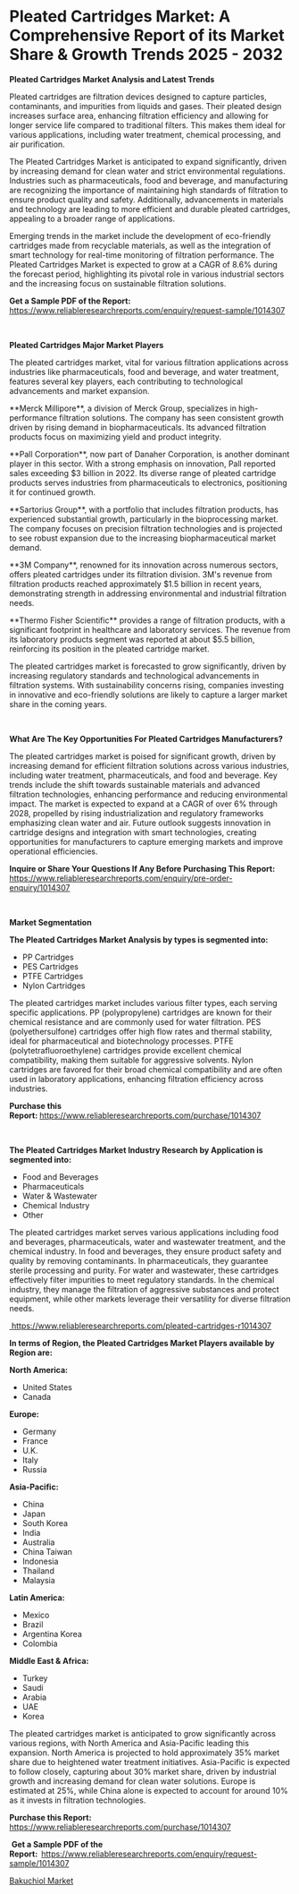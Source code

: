<p><h1>Pleated Cartridges Market: A Comprehensive Report of its Market Share & Growth Trends 2025 - 2032</h1></p><p><strong>Pleated Cartridges Market Analysis and Latest Trends</strong></p>
<p><p>Pleated cartridges are filtration devices designed to capture particles, contaminants, and impurities from liquids and gases. Their pleated design increases surface area, enhancing filtration efficiency and allowing for longer service life compared to traditional filters. This makes them ideal for various applications, including water treatment, chemical processing, and air purification.</p><p>The Pleated Cartridges Market is anticipated to expand significantly, driven by increasing demand for clean water and strict environmental regulations. Industries such as pharmaceuticals, food and beverage, and manufacturing are recognizing the importance of maintaining high standards of filtration to ensure product quality and safety. Additionally, advancements in materials and technology are leading to more efficient and durable pleated cartridges, appealing to a broader range of applications.</p><p>Emerging trends in the market include the development of eco-friendly cartridges made from recyclable materials, as well as the integration of smart technology for real-time monitoring of filtration performance. The Pleated Cartridges Market is expected to grow at a CAGR of 8.6% during the forecast period, highlighting its pivotal role in various industrial sectors and the increasing focus on sustainable filtration solutions.</p></p>
<p><strong>Get a Sample PDF of the Report:&nbsp;</strong> <a href="https://www.reliableresearchreports.com/enquiry/request-sample/1014307?utm_campaign=2192&utm_medium=2&utm_source=Github&utm_content=ia&utm_term=06032025&utm_id=pleated-cartridges">https://www.reliableresearchreports.com/enquiry/request-sample/1014307</a></p>
<p>&nbsp;</p>
<p><strong>Pleated Cartridges Major Market Players</strong></p>
<p><p>The pleated cartridges market, vital for various filtration applications across industries like pharmaceuticals, food and beverage, and water treatment, features several key players, each contributing to technological advancements and market expansion.</p><p>**Merck Millipore**, a division of Merck Group, specializes in high-performance filtration solutions. The company has seen consistent growth driven by rising demand in biopharmaceuticals. Its advanced filtration products focus on maximizing yield and product integrity.</p><p>**Pall Corporation**, now part of Danaher Corporation, is another dominant player in this sector. With a strong emphasis on innovation, Pall reported sales exceeding $3 billion in 2022. Its diverse range of pleated cartridge products serves industries from pharmaceuticals to electronics, positioning it for continued growth.</p><p>**Sartorius Group**, with a portfolio that includes filtration products, has experienced substantial growth, particularly in the bioprocessing market. The company focuses on precision filtration technologies and is projected to see robust expansion due to the increasing biopharmaceutical market demand.</p><p>**3M Company**, renowned for its innovation across numerous sectors, offers pleated cartridges under its filtration division. 3M's revenue from filtration products reached approximately $1.5 billion in recent years, demonstrating strength in addressing environmental and industrial filtration needs.</p><p>**Thermo Fisher Scientific** provides a range of filtration products, with a significant footprint in healthcare and laboratory services. The revenue from its laboratory products segment was reported at about $5.5 billion, reinforcing its position in the pleated cartridge market.</p><p>The pleated cartridges market is forecasted to grow significantly, driven by increasing regulatory standards and technological advancements in filtration systems. With sustainability concerns rising, companies investing in innovative and eco-friendly solutions are likely to capture a larger market share in the coming years.</p></p>
<p>&nbsp;</p>
<p><strong>What Are The Key Opportunities For Pleated Cartridges Manufacturers?</strong></p>
<p><p>The pleated cartridges market is poised for significant growth, driven by increasing demand for efficient filtration solutions across various industries, including water treatment, pharmaceuticals, and food and beverage. Key trends include the shift towards sustainable materials and advanced filtration technologies, enhancing performance and reducing environmental impact. The market is expected to expand at a CAGR of over 6% through 2028, propelled by rising industrialization and regulatory frameworks emphasizing clean water and air. Future outlook suggests innovation in cartridge designs and integration with smart technologies, creating opportunities for manufacturers to capture emerging markets and improve operational efficiencies.</p></p>
<p><strong>Inquire or Share Your Questions If Any Before Purchasing This Report:</strong> <a href="https://www.reliableresearchreports.com/enquiry/pre-order-enquiry/1014307?utm_campaign=2192&utm_medium=2&utm_source=Github&utm_content=ia&utm_term=06032025&utm_id=pleated-cartridges">https://www.reliableresearchreports.com/enquiry/pre-order-enquiry/1014307</a></p>
<p>&nbsp;</p>
<p><strong>Market Segmentation</strong></p>
<p><strong>The Pleated Cartridges Market Analysis by types is segmented into:</strong></p>
<p><ul><li>PP Cartridges</li><li>PES Cartridges</li><li>PTFE Cartridges</li><li>Nylon Cartridges</li></ul></p>
<p><p>The pleated cartridges market includes various filter types, each serving specific applications. PP (polypropylene) cartridges are known for their chemical resistance and are commonly used for water filtration. PES (polyethersulfone) cartridges offer high flow rates and thermal stability, ideal for pharmaceutical and biotechnology processes. PTFE (polytetrafluoroethylene) cartridges provide excellent chemical compatibility, making them suitable for aggressive solvents. Nylon cartridges are favored for their broad chemical compatibility and are often used in laboratory applications, enhancing filtration efficiency across industries.</p></p>
<p><strong>Purchase this Report:&nbsp;</strong><a href="https://www.reliableresearchreports.com/purchase/1014307?utm_campaign=2192&utm_medium=2&utm_source=Github&utm_content=ia&utm_term=06032025&utm_id=pleated-cartridges">https://www.reliableresearchreports.com/purchase/1014307</a></p>
<p>&nbsp;</p>
<p><strong>The Pleated Cartridges Market Industry Research by Application is segmented into:</strong></p>
<p><ul><li>Food and Beverages</li><li>Pharmaceuticals</li><li>Water & Wastewater</li><li>Chemical Industry</li><li>Other</li></ul></p>
<p><p>The pleated cartridges market serves various applications including food and beverages, pharmaceuticals, water and wastewater treatment, and the chemical industry. In food and beverages, they ensure product safety and quality by removing contaminants. In pharmaceuticals, they guarantee sterile processing and purity. For water and wastewater, these cartridges effectively filter impurities to meet regulatory standards. In the chemical industry, they manage the filtration of aggressive substances and protect equipment, while other markets leverage their versatility for diverse filtration needs.</p></p>
<p><a href="https://www.reliableresearchreports.com/pleated-cartridges-r1014307?utm_campaign=2192&utm_medium=2&utm_source=Github&utm_content=ia&utm_term=06032025&utm_id=pleated-cartridges">&nbsp;https://www.reliableresearchreports.com/pleated-cartridges-r1014307</a></p>
<p><strong>In terms of Region, the Pleated Cartridges Market Players available by Region are:</strong></p>
<p>
    <p> <strong> North America: </strong>
        <ul>
            <li>United States</li>
            <li>Canada</li>
        </ul>
        </p> 
    <p> <strong> Europe: </strong>
        <ul>
            <li>Germany</li>
            <li>France</li>
            <li>U.K.</li>
            <li>Italy</li>
            <li>Russia</li>
        </ul>
        </p> 
    <p> <strong> Asia-Pacific: </strong>
        <ul>
            <li>China</li>
            <li>Japan</li>
            <li>South Korea</li>
            <li>India</li>
            <li>Australia</li>
            <li>China Taiwan</li>
            <li>Indonesia</li>
            <li>Thailand</li>
            <li>Malaysia</li>
        </ul>
        </p> 
    <p> <strong> Latin America: </strong>
        <ul>
            <li>Mexico</li>
            <li>Brazil</li>
            <li>Argentina Korea</li>
            <li>Colombia</li>
        </ul>
        </p> 
    <p> <strong> Middle East & Africa: </strong>
        <ul>
            <li>Turkey</li>
            <li>Saudi</li>
            <li>Arabia</li>
            <li>UAE</li>
            <li>Korea</li>
        </ul>
    </p>
    </p>
<p><p>The pleated cartridges market is anticipated to grow significantly across various regions, with North America and Asia-Pacific leading this expansion. North America is projected to hold approximately 35% market share due to heightened water treatment initiatives. Asia-Pacific is expected to follow closely, capturing about 30% market share, driven by industrial growth and increasing demand for clean water solutions. Europe is estimated at 25%, while China alone is expected to account for around 10% as it invests in filtration technologies.</p></p>
<p><strong>Purchase this Report: </strong><a href="https://www.reliableresearchreports.com/purchase/1014307?utm_campaign=2192&utm_medium=2&utm_source=Github&utm_content=ia&utm_term=06032025&utm_id=pleated-cartridges">https://www.reliableresearchreports.com/purchase/1014307</a></p>
<p>&nbsp;<strong>Get a Sample PDF of the Report:&nbsp;&nbsp;</strong><a href="https://www.reliableresearchreports.com/enquiry/request-sample/1014307?utm_campaign=2192&utm_medium=2&utm_source=Github&utm_content=ia&utm_term=06032025&utm_id=pleated-cartridges">https://www.reliableresearchreports.com/enquiry/request-sample/1014307</a></p>
<p><strong></strong></p>
<p><p><a href="https://github.com/hgf64gh/Market-Research-Report-List-1/blob/main/bakuchiol-market.md?utm_campaign=2192&utm_medium=2&utm_source=Github&utm_content=ia&utm_term=06032025&utm_id=pleated-cartridges">Bakuchiol Market</a></p></p>